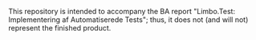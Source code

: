 This repository is intended to accompany the BA report "Limbo.Test: Implementering af Automatiserede Tests"; thus, it does not (and will not) represent the finished product.